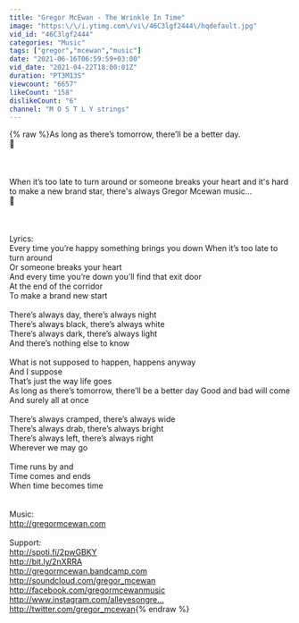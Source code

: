 ```yaml
---
title: "Gregor McEwan - The Wrinkle In Time"
image: "https:\/\/i.ytimg.com\/vi\/46C3lgf2444\/hqdefault.jpg"
vid_id: "46C3lgf2444"
categories: "Music"
tags: ["gregor","mcewan","music"]
date: "2021-06-16T06:59:59+03:00"
vid_date: "2021-04-22T18:00:01Z"
duration: "PT3M13S"
viewcount: "6657"
likeCount: "158"
dislikeCount: "6"
channel: "M O S T L Y strings"
---
```

{% raw %}As long as there’s tomorrow, there’ll be a better day.<br />🌄<br /><br /><br /><br />When it’s too late to turn around or someone breaks your heart and it's hard to make a new brand star, there's always Gregor Mcewan music...<br />🧡<br /><br /><br /><br />Lyrics:<br />Every time you’re happy something brings you down When it’s too late to turn around <br />Or someone breaks your heart <br />And every time you’re down you’ll find that exit door <br />At the end of the corridor<br />To make a brand new start<br /> <br />There’s always day, there’s always night <br />There’s always black, there’s always white <br />There’s always dark, there’s always light <br />And there’s nothing else to know<br /> <br />What is not supposed to happen, happens anyway <br />And I suppose <br />That’s just the way life goes <br />As long as there’s tomorrow, there’ll be a better day Good and bad will come <br />And surely all at once <br /><br />There’s always cramped, there’s always wide <br />There’s always drab, there’s always bright <br />There’s always left, there’s always right <br />Wherever we may go<br /> <br />Time runs by and<br />Time comes and ends <br />When time becomes time<br /><br /><br />Music:<br /><a rel="nofollow" target="blank" href="http://gregormcewan.com">http://gregormcewan.com</a><br /><br />Support:<br /><a rel="nofollow" target="blank" href="http://spoti.fi/2pwGBKY">http://spoti.fi/2pwGBKY</a><br /><a rel="nofollow" target="blank" href="http://bit.ly/2nXRRA">http://bit.ly/2nXRRA</a><br /><a rel="nofollow" target="blank" href="http://gregormcewan.bandcamp.com">http://gregormcewan.bandcamp.com</a><br /><a rel="nofollow" target="blank" href="http://soundcloud.com/gregor_mcewan">http://soundcloud.com/gregor_mcewan</a><br /><a rel="nofollow" target="blank" href="http://facebook.com/gregormcewanmusic">http://facebook.com/gregormcewanmusic</a><br /><a rel="nofollow" target="blank" href="http://www.instagram.com/alleyesongre...​">http://www.instagram.com/alleyesongre...​</a> <br /><a rel="nofollow" target="blank" href="http://twitter.com/gregor_mcewan​">http://twitter.com/gregor_mcewan​</a>  ​ ​  ​  ​{% endraw %}
